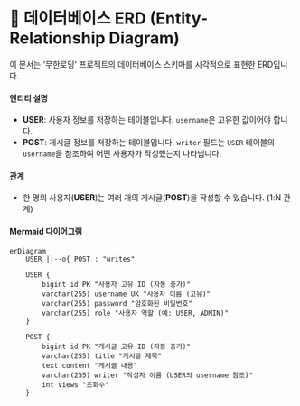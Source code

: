 # 📝 데이터베이스 ERD (Entity-Relationship Diagram)

이 문서는 '무한로딩' 프로젝트의 데이터베이스 스키마를 시각적으로 표현한 ERD입니다.

#### 엔티티 설명

-   **USER**: 사용자 정보를 저장하는 테이블입니다. `username`은 고유한 값이어야 합니다.
-   **POST**: 게시글 정보를 저장하는 테이블입니다. `writer` 필드는 `USER` 테이블의 `username`을 참조하여 어떤 사용자가 작성했는지 나타냅니다.

#### 관계

-   한 명의 사용자(**USER**)는 여러 개의 게시글(**POST**)을 작성할 수 있습니다. (1:N 관계)

#### Mermaid 다이어그램

```mermaid
erDiagram
    USER ||--o{ POST : "writes"

    USER {
        bigint id PK "사용자 고유 ID (자동 증가)"
        varchar(255) username UK "사용자 이름 (고유)"
        varchar(255) password "암호화된 비밀번호"
        varchar(255) role "사용자 역할 (예: USER, ADMIN)"
    }

    POST {
        bigint id PK "게시글 고유 ID (자동 증가)"
        varchar(255) title "게시글 제목"
        text content "게시글 내용"
        varchar(255) writer "작성자 이름 (USER의 username 참조)"
        int views "조회수"
    }
```
